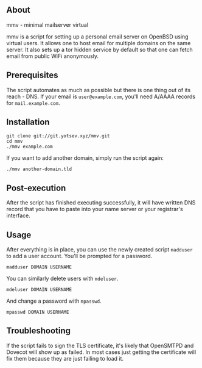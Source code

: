 ## About

mmv - minimal mailserver virtual

mmv is a script for setting up a personal email server on OpenBSD using
virtual users. It allows one to host email for multiple domains on the
same server. It also sets up a tor hidden service by default so that one
can fetch email from public WiFi anonymously.

## Prerequisites

The script automates as much as possible but there is one thing out of
its reach - DNS. If your email is `user@example.com`, you'll need A/AAAA
records for `mail.example.com`.

## Installation

    git clone git://git.yotsev.xyz/mmv.git
    cd mmv
    ./mmv example.com

If you want to add another domain, simply run the script again:

    ./mmv another-domain.tld

## Post-execution

After the script has finished executing successfully, it will have
written DNS record that you have to paste into your name server or your
registrar's interface.

## Usage

After everything is in place, you can use the newly created script
`madduser` to add a user account. You'll be prompted for a password.

    madduser DOMAIN USERNAME

You can similarly delete users with `mdeluser`.

    mdeluser DOMAIN USERNAME

And change a password with `mpasswd`.

    mpasswd DOMAIN USERNAME

## Troubleshooting

If the script fails to sign the TLS certificate, it's likely that
OpenSMTPD and Dovecot will show up as failed. In most cases just getting
the certificate will fix them because they are just failing to load it.
